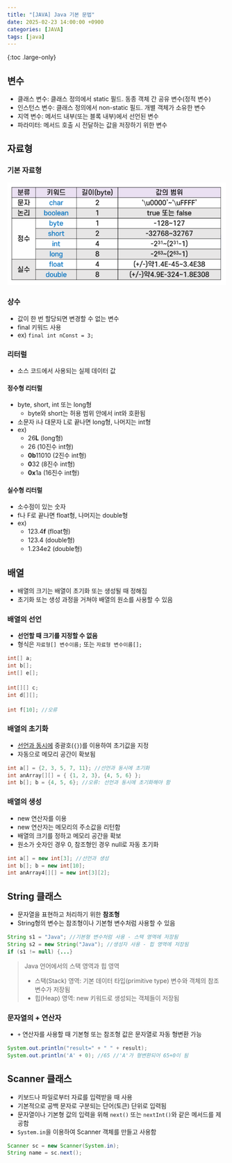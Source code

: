 ```yaml
---
title: "[JAVA] Java 기본 문법"
date: 2025-02-23 14:00:00 +0900
categories: [JAVA]
tags: [java]
---
```


{:toc .large-only}

## 변수

- 클래스 변수: 클래스 정의에서 static 필드. 동종 객체 간 공유 변수(정적 변수)
- 인스턴스 변수: 클래스 정의에서 non-static 필드. 개별 객체가 소유한 변수
- 지역 변수: 메서드 내부(또는 블록 내부)에서 선언된 변수
- 파라미터: 메서드 호출 시 전달하는 값을 저장하기 위한 변수

## 자료형

### 기본 자료형

<img src="../../assets/img/blog/2025-02-22-java-basic-grammar_01.png">

### 상수

- 값이 한 번 할당되면 변경할 수 없는 변수
- final 키워드 사용
- ex) `final int nConst = 3;`

### 리터럴

- 소스 코드에서 사용되는 실제 데이터 값

#### 정수형 리터럴

- byte, short, int 또는 long형
  - byte와 short는 허용 범위 안에서 int와 호환됨
- 소문자 i나 대문자 L로 끝나면 long형, 나머지는 int형
- ex)
  - 26**L** (long형)
  - 26 (10진수 int형)
  - **0b**11010 (2진수 int형)
  - **0**32 (8진수 int형)
  - **0x**1a (16진수 int형)

#### 실수형 리터럴

- 소수점이 있는 숫자
- f나 F로 끝나면 float형, 나머지는 double형
- ex)
  - 123.4**f** (float형)
  - 123.4 (double형)
  - 1.234e2 (double형)

## 배열

- 배열의 크기는 배열이 초기화 또는 생성될 때 정해짐
- 초기화 또는 생성 과정을 거쳐야 배열의 원소를 사용할 수 있음

### 배열의 선언

- **선언할 때 크기를 지정할 수 없음**
- 형식은 `자료형[] 변수이름;` 또는 `자료형 변수이름[];`

```java
int[] a;
int b[];
int[] e[];

int[][] c;
int d[][];

int f[10]; //오류
```

### 배열의 초기화

- <u>선언과 동시에</u> 중괄호(`{}`)를 이용하여 초기값을 지정
- 자동으로 메모리 공간이 확보됨

```java
int a[] = {2, 3, 5, 7, 11}; //선언과 동시에 초기화
int anArray[][] = { {1, 2, 3}, {4, 5, 6} };
int b[]; b = {4, 5, 6}; //오류: 선언과 동시에 초기화해야 함
```

### 배열의 생성

- new 연산자를 이용
- new 연산자는 메모리의 주소값을 리턴함
- 배열의 크기를 정하고 메모리 공간을 확보
- 원소가 숫자인 경우 0, 참조형인 경우 null로 자동 초기화

```java
int a[] = new int[3]; //선언과 생성
int b[]; b = new int[10];
int anArray4[][] = new int[3][2];
```

## String 클래스

- 문자열을 표현하고 처리하기 위한 **참조형**
- String형의 변수는 참조형이나 기본형 변수처럼 사용할 수 있음

```java
String s1 = "Java"; //기본형 변수처럼 사용 - 스택 영역에 저장됨
String s2 = new String("Java"); //생성자 사용 - 힙 영역에 저장됨
if (s1 != null) {...}
```

> Java 언어에서의 스택 영역과 힙 영역
>
> - 스택(Stack) 영역: 기본 데이터 타입(primitive type) 변수와 객체의 참조 변수가 저장됨<br/>
> - 힙(Heap) 영역: new 키워드로 생성되는 객체들이 저장됨

### 문자열의 + 연산자

- `+` 연산자를 사용할 때 기본형 또는 참조형 값은 문자열로 자동 형변환 가능

```java
System.out.println("result=" + " " + result);
System.out.println('A' + 0); //65 //'A'가 형변환되어 65+0이 됨
```

## Scanner 클래스

- 키보드나 파일로부터 자료를 입력받을 때 사용
- 기본적으로 공백 문자로 구분되는 단어(토큰) 단위로 입력됨
- 문자열이나 기본형 값의 입력을 위해 `next()` 또는 `nextInt()`와 같은 메서드를 제공함
- `System.in`을 이용하여 Scanner 객체를 만들고 사용함

```java
Scanner sc = new Scanner(System.in);
String name = sc.next();
```
